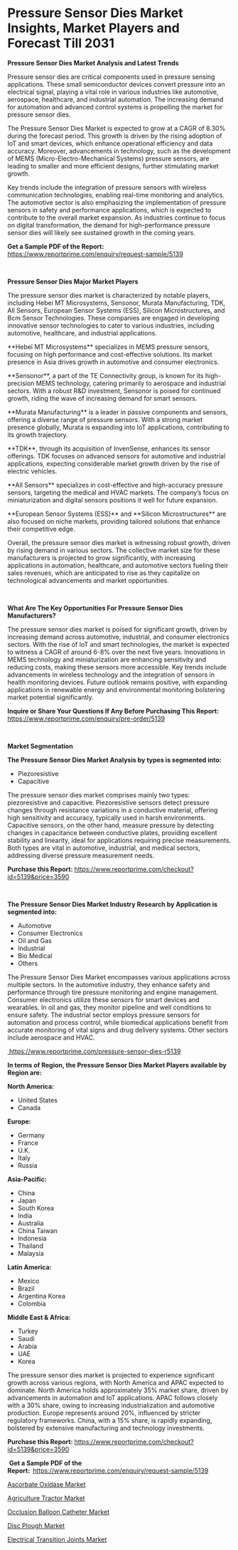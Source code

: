 <p><h1>Pressure Sensor Dies Market Insights, Market Players and Forecast Till 2031</h1></p><p><strong>Pressure Sensor Dies Market Analysis and Latest Trends</strong></p>
<p><p>Pressure sensor dies are critical components used in pressure sensing applications. These small semiconductor devices convert pressure into an electrical signal, playing a vital role in various industries like automotive, aerospace, healthcare, and industrial automation. The increasing demand for automation and advanced control systems is propelling the market for pressure sensor dies.</p><p>The Pressure Sensor Dies Market is expected to grow at a CAGR of 8.30% during the forecast period. This growth is driven by the rising adoption of IoT and smart devices, which enhance operational efficiency and data accuracy. Moreover, advancements in technology, such as the development of MEMS (Micro-Electro-Mechanical Systems) pressure sensors, are leading to smaller and more efficient designs, further stimulating market growth.</p><p>Key trends include the integration of pressure sensors with wireless communication technologies, enabling real-time monitoring and analytics. The automotive sector is also emphasizing the implementation of pressure sensors in safety and performance applications, which is expected to contribute to the overall market expansion. As industries continue to focus on digital transformation, the demand for high-performance pressure sensor dies will likely see sustained growth in the coming years.</p></p>
<p><strong>Get a Sample PDF of the Report:&nbsp;</strong> <a href="https://www.reportprime.com/enquiry/request-sample/5139">https://www.reportprime.com/enquiry/request-sample/5139</a></p>
<p>&nbsp;</p>
<p><strong>Pressure Sensor Dies Major Market Players</strong></p>
<p><p>The pressure sensor dies market is characterized by notable players, including Hebei MT Microsystems, Sensonor, Murata Manufacturing, TDK, All Sensors, European Sensor Systems (ESS), Silicon Microstructures, and Bcm Sensor Technologies. These companies are engaged in developing innovative sensor technologies to cater to various industries, including automotive, healthcare, and industrial applications.</p><p>**Hebei MT Microsystems** specializes in MEMS pressure sensors, focusing on high performance and cost-effective solutions. Its market presence in Asia drives growth in automotive and consumer electronics.</p><p>**Sensonor**, a part of the TE Connectivity group, is known for its high-precision MEMS technology, catering primarily to aerospace and industrial sectors. With a robust R&D investment, Sensonor is poised for continued growth, riding the wave of increasing demand for smart sensors.</p><p>**Murata Manufacturing** is a leader in passive components and sensors, offering a diverse range of pressure sensors. With a strong market presence globally, Murata is expanding into IoT applications, contributing to its growth trajectory.</p><p>**TDK**, through its acquisition of InvenSense, enhances its sensor offerings. TDK focuses on advanced sensors for automotive and industrial applications, expecting considerable market growth driven by the rise of electric vehicles.</p><p>**All Sensors** specializes in cost-effective and high-accuracy pressure sensors, targeting the medical and HVAC markets. The company’s focus on miniaturization and digital sensors positions it well for future expansion.</p><p>**European Sensor Systems (ESS)** and **Silicon Microstructures** are also focused on niche markets, providing tailored solutions that enhance their competitive edge.</p><p>Overall, the pressure sensor dies market is witnessing robust growth, driven by rising demand in various sectors. The collective market size for these manufacturers is projected to grow significantly, with increasing applications in automation, healthcare, and automotive sectors fueling their sales revenues, which are anticipated to rise as they capitalize on technological advancements and market opportunities.</p></p>
<p>&nbsp;</p>
<p><strong>What Are The Key Opportunities For Pressure Sensor Dies Manufacturers?</strong></p>
<p><p>The pressure sensor dies market is poised for significant growth, driven by increasing demand across automotive, industrial, and consumer electronics sectors. With the rise of IoT and smart technologies, the market is expected to witness a CAGR of around 6-8% over the next five years. Innovations in MEMS technology and miniaturization are enhancing sensitivity and reducing costs, making these sensors more accessible. Key trends include advancements in wireless technology and the integration of sensors in health monitoring devices. Future outlook remains positive, with expanding applications in renewable energy and environmental monitoring bolstering market potential significantly.</p></p>
<p><strong>Inquire or Share Your Questions If Any Before Purchasing This Report:</strong> <a href="https://www.reportprime.com/enquiry/pre-order/5139">https://www.reportprime.com/enquiry/pre-order/5139</a></p>
<p>&nbsp;</p>
<p><strong>Market Segmentation</strong></p>
<p><strong>The Pressure Sensor Dies Market Analysis by types is segmented into:</strong></p>
<p><ul><li>Piezoresistive</li><li>Capacitive</li></ul></p>
<p><p>The pressure sensor dies market comprises mainly two types: piezoresistive and capacitive. Piezoresistive sensors detect pressure changes through resistance variations in a conductive material, offering high sensitivity and accuracy, typically used in harsh environments. Capacitive sensors, on the other hand, measure pressure by detecting changes in capacitance between conductive plates, providing excellent stability and linearity, ideal for applications requiring precise measurements. Both types are vital in automotive, industrial, and medical sectors, addressing diverse pressure measurement needs.</p></p>
<p><strong>Purchase this Report:&nbsp;</strong><a href="https://www.reportprime.com/checkout?id=5139&price=3590">https://www.reportprime.com/checkout?id=5139&price=3590</a></p>
<p>&nbsp;</p>
<p><strong>The Pressure Sensor Dies Market Industry Research by Application is segmented into:</strong></p>
<p><ul><li>Automotive</li><li>Consumer Electronics</li><li>Oil and Gas</li><li>Industrial</li><li>Bio Medical</li><li>Others</li></ul></p>
<p><p>The Pressure Sensor Dies Market encompasses various applications across multiple sectors. In the automotive industry, they enhance safety and performance through tire pressure monitoring and engine management. Consumer electronics utilize these sensors for smart devices and wearables. In oil and gas, they monitor pipeline and well conditions to ensure safety. The industrial sector employs pressure sensors for automation and process control, while biomedical applications benefit from accurate monitoring of vital signs and drug delivery systems. Other sectors include aerospace and HVAC.</p></p>
<p><a href="https://www.reportprime.com/pressure-sensor-dies-r5139">&nbsp;https://www.reportprime.com/pressure-sensor-dies-r5139</a></p>
<p><strong>In terms of Region, the Pressure Sensor Dies Market Players available by Region are:</strong></p>
<p>
    <p> <strong> North America: </strong>
        <ul>
            <li>United States</li>
            <li>Canada</li>
        </ul>
        </p> 
    <p> <strong> Europe: </strong>
        <ul>
            <li>Germany</li>
            <li>France</li>
            <li>U.K.</li>
            <li>Italy</li>
            <li>Russia</li>
        </ul>
        </p> 
    <p> <strong> Asia-Pacific: </strong>
        <ul>
            <li>China</li>
            <li>Japan</li>
            <li>South Korea</li>
            <li>India</li>
            <li>Australia</li>
            <li>China Taiwan</li>
            <li>Indonesia</li>
            <li>Thailand</li>
            <li>Malaysia</li>
        </ul>
        </p> 
    <p> <strong> Latin America: </strong>
        <ul>
            <li>Mexico</li>
            <li>Brazil</li>
            <li>Argentina Korea</li>
            <li>Colombia</li>
        </ul>
        </p> 
    <p> <strong> Middle East & Africa: </strong>
        <ul>
            <li>Turkey</li>
            <li>Saudi</li>
            <li>Arabia</li>
            <li>UAE</li>
            <li>Korea</li>
        </ul>
    </p>
    </p>
<p><p>The pressure sensor dies market is projected to experience significant growth across various regions, with North America and APAC expected to dominate. North America holds approximately 35% market share, driven by advancements in automation and IoT applications. APAC follows closely with a 30% share, owing to increasing industrialization and automotive production. Europe represents around 20%, influenced by stricter regulatory frameworks. China, with a 15% share, is rapidly expanding, bolstered by extensive manufacturing and technology investments.</p></p>
<p><strong>Purchase this Report: </strong><a href="https://www.reportprime.com/checkout?id=5139&price=3590">https://www.reportprime.com/checkout?id=5139&price=3590</a></p>
<p>&nbsp;<strong>Get a Sample PDF of the Report:&nbsp;&nbsp;</strong><a href="https://www.reportprime.com/enquiry/request-sample/5139">https://www.reportprime.com/enquiry/request-sample/5139</a></p>
<p><strong></strong></p>
<p><p><a href="https://www.linkedin.com/pulse/what-emerging-market-trends-ascorbate-oxidase-detailed-overview-dmehc?trackingId=cHL5OKmLTsSLUZbK1MSMQg%3D%3D">Ascorbate Oxidase Market</a></p><p><a href="https://issuu.com/reportprime-2/docs/agriculture-tractor-market-size-203_f7571a56f3d3db">Agriculture Tractor Market</a></p><p><a href="https://www.linkedin.com/pulse/occlusion-balloon-catheter-market-investigation-industry-evolution-hb9ie?trackingId=k6tF0%2FKRQ0Go21uAJHEt4g%3D%3D">Occlusion Balloon Catheter Market</a></p><p><a href="https://issuu.com/reportprime-2/docs/disc-plough-market-size-2030.pptx_7d1ecdeda4d8a8">Disc Plough Market</a></p><p><a href="https://www.linkedin.com/pulse/booming-electrical-transition-joints-market-sector-analysis-7pq9c?trackingId=hK12QHxKRUCZgo0qkjT9yw%3D%3D">Electrical Transition Joints Market</a></p></p>